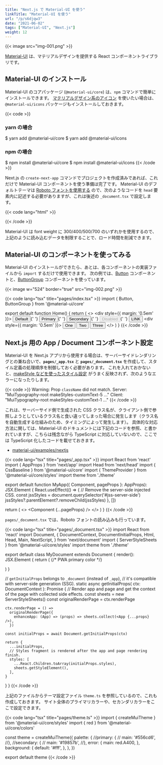```yaml
---
title: "Next.js で Material-UI を使う"
linkTitle: "Material-UI を使う"
url: "/p/s6djqw3"
date: "2021-06-02"
tags: ["Material-UI", "Next.js"]
weight: 12
---
```


{{< image src="img-001.png" >}}

[Material-UI](https://material-ui.com/) は、マテリアルデザインを提供する React コンポーネントライブラリです。

Material-UI のインストール
----

Material-UI のコアパッケージ (`@material-ui/core`) は、`npm` コマンドで簡単にインストールできます。
[マテリアルデザイン系のアイコン](https://material-ui.com/components/icons/) を使いたい場合は、`@material-ui/icons` パッケージもインストールしておきます。

{{< code >}}
### yarn の場合
$ yarn add @material-ui/core
$ yarn add @material-ui/icons

### npm の場合
$ npm install @material-ui/core
$ npm install @material-ui/icons
{{< /code >}}

Next.js の `create-next-app` コマンドでプロジェクトを作成済みであれば、これだけで Material-UI コンポーネントを使う準備は完了です。
Material-UI のデフォルトテーマは [Roboto フォントを使用する](https://material-ui.com/components/typography/#general) ので、次のようなコードを `head` 要素内に記述する必要がありますが、これは後述の `_document.tsx` で設定します。

{{< code lang="html" >}}
<link rel="stylesheet" href="https://fonts.googleapis.com/css?family=Roboto:300,400,500,700&display=swap" />
{{< /code >}}

Material-UI は font weight に 300/400/500/700 のいずれかを使用するので、上記のように読み込むデータを制限することで、ロード時間を削減できます。


Material-UI のコンポーネントを使ってみる
----

Material-UI のインストールができたら、あとは、各コンポーネントの実装ファイルから `import` するだけで使用できます。
次の例では、[Button](https://material-ui.com/components/buttons/) コンポーネントと、[ButtonGroup](https://material-ui.com/components/button-group/) コンポーネントを使っています。

{{< image w="524" border="true" src="img-002.png" >}}

{{< code lang="tsx" title="pages/index.tsx" >}}
import { Button, ButtonGroup } from '@material-ui/core'

export default function Home() {
  return (
    <>
      <div style={{ margin: '0.5em' }}>
        <Button variant="contained">Default</Button>{' '}
        <Button variant="contained" color="primary">Primary</Button>{' '}
        <Button variant="contained" color="secondary">Secondary</Button>{' '}
        <Button variant="contained" disabled>Disabled</Button>{' '}
        <Button variant="contained" color="primary" href="https://google.com/">LINK</Button>
      </div>
      <div style={{ margin: '0.5em' }}>
        <ButtonGroup variant="contained" color="primary" aria-label="contained primary button group">
          <Button>One</Button>
          <Button>Two</Button>
          <Button>Three</Button>
        </ButtonGroup>
      </div>
    </>
  )
}
{{< /code >}}


Next.js 用の App / Document コンポーネント設定
----

Material-UI を Next.js アプリから使用する場合は、サーバーサイドレンダリングとの兼ね合いで、__`pages/_app.tsx`__ と __`pages/_document.tsx`__ を作成して、スタイル定義の処理順序を制御しておく必要があります。
これを入れておかないと、[makeStyle などを使ったスタイル設定](/p/cw9ju6f) がうまく反映されず、次のようなエラーになったりします。

{{< code >}}
Warning: Prop `className` did not match.
Server: "MuiTypography-root makeStyles-customText-5 ..."
Client: "MuiTypography-root makeStyles-customText-1 ..."
{{< /code >}}

これは、サーバーサイド側で生成された CSS クラス名が、クライアント側で参照しようとしているクラス名と食い違ってしまった場合に発生します（クラス名を自動生成する仕組みのため、タイミングによって発生します）。
具体的な対応方法に関しては、Material-UI のドキュメントには下記のコードを参照、と書かれていますが、こちらは残念ながら TypeScript に対応していないので、ここでは TypeScript 化したコードを載せておきます。

- [material-ui/examples/nextjs](https://github.com/mui-org/material-ui/tree/master/examples/nextjs)

{{< code lang="tsx" title="pages/_app.tsx" >}}
import React from 'react'
import { AppProps } from 'next/app'
import Head from 'next/head'
import { CssBaseline } from '@material-ui/core'
import { ThemeProvider } from '@material-ui/core/styles'
import theme from './theme'

export default function MyApp({ Component, pageProps }: AppProps): JSX.Element {
  React.useEffect(() => {
    // Remove the server-side injected CSS.
    const jssStyles = document.querySelector('#jss-server-side')
    jssStyles?.parentElement?.removeChild(jssStyles)
  }, [])

  return (
    <>
      <Head>
        <title>MyApp</title>
        <meta
          name="viewport"
          content="minimum-scale=1, initial-scale=1, width=device-width"
        />
      </Head>
      <ThemeProvider theme={theme}>
        <CssBaseline />
        <Component {...pageProps} />
      </ThemeProvider>
    </>
  )
}
{{< /code >}}

`pages/_document.tsx` では、Roboto フォントの読み込みも行っています。

{{< code lang="tsx" title="pages/_document.tsx" >}}
import React from 'react'
import Document, {
  DocumentContext,
  DocumentInitialProps,
  Html,
  Head,
  Main,
  NextScript,
} from 'next/document'
import { ServerStyleSheets } from '@material-ui/core/styles'
import theme from './theme'

export default class MyDocument extends Document {
  render(): JSX.Element {
    return (
      <Html lang="ja">
        <Head>
          {/* PWA primary color */}
          <meta name="theme-color" content={theme.palette.primary.main} />
          <link
            rel="stylesheet"
            href="https://fonts.googleapis.com/css?family=Roboto:300,400,500,700&display=swap"
          />
        </Head>
        <body>
          <Main />
          <NextScript />
        </body>
      </Html>
    )
  }

  // `getInitialProps` belongs to `_document` (instead of `_app`),
  // it's compatible with server-side generation (SSG).
  static async getInitialProps(
    ctx: DocumentContext
  ): Promise<DocumentInitialProps> {
    // Render app and page and get the context of the page with collected side effects.
    const sheets = new ServerStyleSheets()
    const originalRenderPage = ctx.renderPage

    ctx.renderPage = () =>
      originalRenderPage({
        enhanceApp: (App) => (props) => sheets.collect(<App {...props} />),
      })

    const initialProps = await Document.getInitialProps(ctx)

    return {
      ...initialProps,
      // Styles fragment is rendered after the app and page rendering finish.
      styles: [
        ...React.Children.toArray(initialProps.styles),
        sheets.getStyleElement(),
      ],
    }
  }
}
{{< /code >}}

上記のファイルからテーマ設定ファイル `theme.ts` を参照しているので、これも作成しておきます。
サイト全体のプライマリカラーや、セカンダリカラーをここで設定できます。

{{< code lang="tsx" title="pages/theme.ts" >}}
import { createMuiTheme } from '@material-ui/core/styles'
import { red } from '@material-ui/core/colors'

const theme = createMuiTheme({
  palette: {
    //primary: {
    //  main: '#556cd6',
    //},
    //secondary: {
    //  main: '#19857b',
    //},
    error: {
      main: red.A400,
    },
    background: {
      default: '#fff',
    },
  },
})

export default theme
{{< /code >}}


